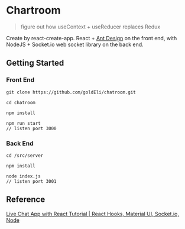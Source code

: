 # Chartroom

> figure out how useContext + useReducer replaces Redux

Create by react-create-app. React + [Ant Design](https://ant.design/) on the front end, with NodeJS + Socket.io web socket library on the back end. 

## Getting Started

### Front End

```
git clone https://github.com/goldEli/chatroom.git
```

```
cd chatroom
```

```
npm install
```

```
npm run start
// listen port 3000
```
### Back End

```
cd /src/server
```

```
npm install
```

```
node index.js
// listen port 3001
```

## Reference 

[Live Chat App with React Tutorial | React Hooks, Material UI, Socket.io, Node](https://www.youtube.com/watch?v=hiiaHyhhwBU)

